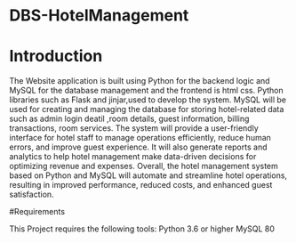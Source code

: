 # DBS-HotelManagement
# Introduction

The Website application is built using Python for the backend logic and MySQL for the database management and the frontend is html css. Python libraries such as Flask and jinjar,used to develop the system. MySQL will be used for creating and managing the database for storing hotel-related data such as  admin login deatil ,room details, guest information, billing transactions, room services.
The system will provide a user-friendly interface for hotel staff to manage operations efficiently, reduce human errors, and improve guest experience. It will also generate reports and analytics to help hotel management make data-driven decisions for optimizing revenue and expenses.
Overall, the hotel management system based on Python and MySQL will automate and streamline hotel operations, resulting in improved performance, reduced costs, and enhanced guest satisfaction.

#Requirements

This Project requires the following tools:
Python 3.6 or higher
MySQL 80
